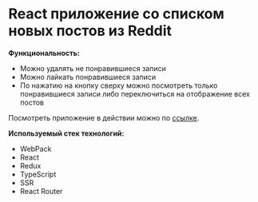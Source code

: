 # React приложение со списком новых постов из Reddit

**Функциональность:**

- Можно удалять не понравившиеся записи
- Можно лайкать понравившиеся записи
- По нажатию на кнопку сверху можно посмотреть только понравившиеся записи либо переключиться на отображение всех постов

Посмотреть приложение в действии можно по [ссылке](http://89.253.220.134:5000).

**Используемый стек технологий:**

- WebPack
- React
- Redux
- TypeScript
- SSR
- React Router
